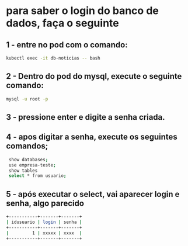 # para saber o login do banco de dados, faça o seguinte
## 1 - entre no pod com o comando: 
```Bash
kubectl exec -it db-noticias -- bash
```
##  2 - Dentro do pod do mysql, execute o seguinte comando: 

```Bash
mysql -u root -p
```

## 3 - pressione enter e digite a senha criada.
## 4 - apos digitar a senha, execute os seguintes comandos;

```Bash
 show databases; 
 use empresa-teste;
 show tables
 select * from usuario; 
```
## 5 - após executar o select, vai aparecer login e senha, algo parecido
```Bash
+-----------+-------+-------+
| idusuario | login | senha |
+-----------+-------+-------+
|         1 | xxxxx | xxxx  |
+-----------+-------+-------+
```
